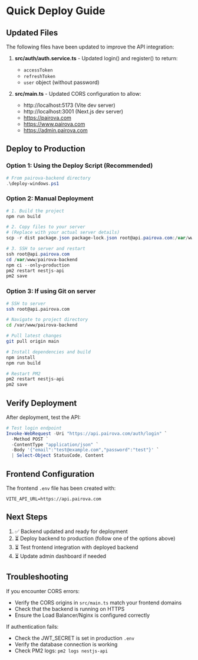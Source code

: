 # Quick Deploy Guide

## Updated Files
The following files have been updated to improve the API integration:

1. **src/auth/auth.service.ts** - Updated login() and register() to return:
   - `accessToken`
   - `refreshToken`
   - `user` object (without password)

2. **src/main.ts** - Updated CORS configuration to allow:
   - http://localhost:5173 (Vite dev server)
   - http://localhost:3001 (Next.js dev server)
   - https://pairova.com
   - https://www.pairova.com
   - https://admin.pairova.com

## Deploy to Production

### Option 1: Using the Deploy Script (Recommended)

```powershell
# From pairova-backend directory
.\deploy-windows.ps1
```

### Option 2: Manual Deployment

```powershell
# 1. Build the project
npm run build

# 2. Copy files to your server
# (Replace with your actual server details)
scp -r dist package.json package-lock.json root@api.pairova.com:/var/www/pairova-backend/

# 3. SSH to server and restart
ssh root@api.pairova.com
cd /var/www/pairova-backend
npm ci --only=production
pm2 restart nestjs-api
pm2 save
```

### Option 3: If using Git on server

```bash
# SSH to server
ssh root@api.pairova.com

# Navigate to project directory
cd /var/www/pairova-backend

# Pull latest changes
git pull origin main

# Install dependencies and build
npm install
npm run build

# Restart PM2
pm2 restart nestjs-api
pm2 save
```

## Verify Deployment

After deployment, test the API:

```powershell
# Test login endpoint
Invoke-WebRequest -Uri "https://api.pairova.com/auth/login" `
  -Method POST `
  -ContentType "application/json" `
  -Body '{"email":"test@example.com","password":"test"}' `
  | Select-Object StatusCode, Content
```

## Frontend Configuration

The frontend `.env` file has been created with:
```
VITE_API_URL=https://api.pairova.com
```

## Next Steps

1. ✅ Backend updated and ready for deployment
2. ⏳ Deploy backend to production (follow one of the options above)
3. ⏳ Test frontend integration with deployed backend
4. ⏳ Update admin dashboard if needed

## Troubleshooting

If you encounter CORS errors:
- Verify the CORS origins in `src/main.ts` match your frontend domains
- Check that the backend is running on HTTPS
- Ensure the Load Balancer/Nginx is configured correctly

If authentication fails:
- Check the JWT_SECRET is set in production `.env`
- Verify the database connection is working
- Check PM2 logs: `pm2 logs nestjs-api`

